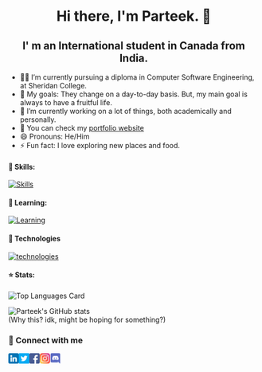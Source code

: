 <h1 align="center"> Hi there, I'm Parteek. 👋</h1>
<h2 align="center">I' m an International student in Canada from India.</h2>

- 👨‍💻 I’m currently pursuing a diploma in Computer Software Engineering, at Sheridan College.
- 🥅 My goals: They change on a day-to-day basis. But, my main goal is always to have a fruitful life.
- 🔭 I’m currently working on a lot of things, both academically and personally.
- 📝 You can check my [portfolio website](https://parteek-portfolio.netlify.app/homepage)
- 😄 Pronouns: He/Him
- ⚡ Fun fact: I love exploring new places and food.

#### 📖 Skills:

[![Skills](https://skillicons.dev/icons?i=html,css,js,java,mysql,md,jquery)](https://skillicons.dev/)

#### 📖 Learning:

[![Learning](https://skillicons.dev/icons?i=angular,cs,cpp,git,php,py,ts)](https://skillicons.dev/)

#### 🤖 Technologies

[![technologies](https://skillicons.dev/icons?i=vscode,stackoverflow,spring,ps,nodejs,netlify,ai,github,figma,eclipse,codepen,azure,atom&perline=7)](https://skillicons.dev/)

#### ⭐ Stats:

![Top Languages Card](https://github-readme-stats.vercel.app/api/top-langs/?username=P4RT33K&layout=compact&theme=github_dark)

![Parteek's GitHub stats](https://github-readme-stats.vercel.app/api?username=P4RT33K&count_private=true&theme=github_dark)\
(Why this? idk, might be hoping for something?)

### 💬 Connect with me

<a href='https://www.linkedin.com/in/parteek-/'><img align='left' src='https://raw.githubusercontent.com/P4RT33K/P4RT33k/main/icons/Linkedin.svg' alt='Linkedin' width='21px'/></a>
<a href='https://twitter.com/imparteek_786'><img align='left' src='https://raw.githubusercontent.com/P4RT33K/P4RT33k/main/icons/Twitter.svg' alt='Portfolio' width='21px'/></a>
<a href='https://www.facebook.com/parteek.gorkhey.786'><img align='left' src='https://raw.githubusercontent.com/P4RT33K/P4RT33k/main/icons/Facebook.svg' alt='Portfolio' width='21px'/></a>
<a href='https://instagram.com/imparteek.786?r=nametag'><img align='left' src='https://raw.githubusercontent.com/P4RT33K/P4RT33k/main/icons/Instagram.svg' alt='Portfolio' width='21px'/></a>
<a href='https://discordapp.com/users/806199023672360990'><img align='left' src='https://raw.githubusercontent.com/P4RT33K/P4RT33k/main/icons/Discord.svg' alt='Portfolio' width='21px'/></a>
